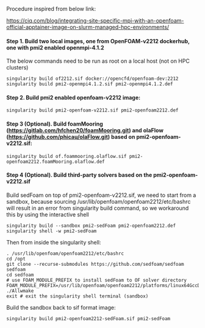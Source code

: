 Procedure inspired from below link:

https://ciq.com/blog/integrating-site-specific-mpi-with-an-openfoam-official-apptainer-image-on-slurm-managed-hpc-environments/

#### Step 1. Build two local images, one from OpenFOAM-v2212 dockerhub, one with pmi2 enabled openmpi-4.1.2
The below commands need to be run as root on a local host (not on HPC clusters)
```
singularity build of2212.sif docker://opencfd/openfoam-dev:2212
singularity build pmi2-openmpi4.1.2.sif pmi2-openmpi4.1.2.def
```
#### Step 2. Build pmi2 enabled openfoam-v2212 image:
```
singularity build pmi2-openfoam-v2212.sif pmi2-openfoam2212.def
```

#### Step 3 (Optional). Build foamMooring (https://gitlab.com/hfchen20/foamMooring.git) and olaFlow (https://github.com/phicau/olaFlow.git) based on pmi2-openfoam-v2212.sif:
```
singularity build of.foammooring.olaflow.sif pmi2-openfoam2212.foamMooring.olaflow.def
```

#### Step 4 (Optional). Build third-party solvers based on the pmi2-openfoam-v2212.sif
Build sedFoam on top of pmi2-openfoam-v2212.sif, we need to start from a sandbox, because sourcing /usr/lib/openfoam/openfoam2212/etc/bashrc will result in an error from singularity build command, so we workaround this by using the interactive shell
```
singularity build --sandbox pmi2-sedFoam pmi2-openfoam2212.def
singularity shell -w pmi2-sedFoam
```
Then from inside the singularity shell:
```
. /usr/lib/openfoam/openfoam2212/etc/bashrc
cd /opt
git clone --recurse-submodules https://github.com/sedfoam/sedfoam sedfoam
cd sedfoam
# use FOAM_MODULE_PREFIX to install sedFoam to OF solver directory
FOAM_MODULE_PREFIX=/usr/lib/openfoam/openfoam2212/platforms/linux64GccDPInt32Opt/ ./Allwmake
exit # exit the singularity shell terminal (sandbox)
```
Build the sandbox back to sif format image:
```
singularity build pmi2-openfoam2212-sedFoam.sif pmi2-sedFoam
```
